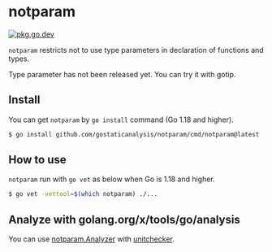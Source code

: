 # notparam

[![pkg.go.dev][gopkg-badge]][gopkg]

`notparam` restricts not to use type parameters in declaration of  functions and types.

Type parameter has not been released yet. You can try it with gotip.

## Install

You can get `notparam` by `go install` command (Go 1.18 and higher).

```bash
$ go install github.com/gostaticanalysis/notparam/cmd/notparam@latest
```

## How to use

`notparam` run with `go vet` as below when Go is 1.18 and higher.

```bash
$ go vet -vettool=$(which notparam) ./...
```

## Analyze with golang.org/x/tools/go/analysis

You can use [notparam.Analyzer](https://pkg.go.dev/github.com/gostaticanalysis/notparam/#Analyzer) with [unitchecker](https://golang.org/x/tools/go/analysis/unitchecker).

<!-- links -->
[gopkg]: https://pkg.go.dev/github.com/gostaticanalysis/notparam
[gopkg-badge]: https://pkg.go.dev/badge/github.com/gostaticanalysis/notparam?status.svg
